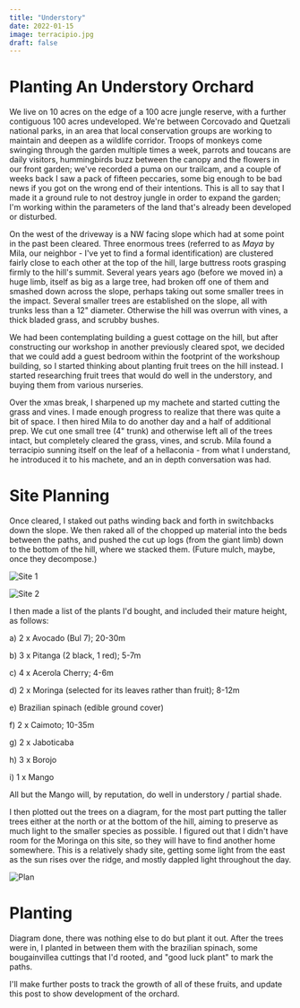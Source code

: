 ```yaml
---
title: "Understory"
date: 2022-01-15
image: terracipio.jpg
draft: false
---
```


# Planting An Understory Orchard

We live on 10 acres on the edge of a 100 acre jungle reserve, with a further contiguous 100 acres undeveloped. We're between Corcovado and Quetzali national parks, in an area that local conservation groups are working to maintain and deepen as a wildlife corridor. Troops of monkeys come swinging through the garden multiple times a week, parrots and toucans are daily visitors, hummingbirds buzz between the canopy and the flowers in our front garden; we've recorded a puma on our trailcam, and a couple of weeks back I saw a pack of fifteen peccaries, some big enough to be bad news if you got on the wrong end of their intentions. This is all to say that I made it a ground rule to not destroy jungle in order to expand the garden; I'm working within the parameters of the land that's already been developed or disturbed.

On the west of the driveway is a NW facing slope which had at some point in the past been cleared. Three enormous trees (referred to as _Maya_ by Mila, our neighbor - I've yet to find a formal identification) are clustered fairly close to each other at the top of the hill, large buttress roots grasping firmly to the hill's summit. Several years years ago (before we moved in) a huge limb, itself as big as a large tree, had broken off one of them and smashed down across the slope, perhaps taking out some smaller trees in the impact. Several smaller trees are established on the slope, all with trunks less than a 12" diameter. Otherwise the hill was overrun with vines, a thick bladed grass, and scrubby bushes. 

We had been contemplating building a guest cottage on the hill, but after constructing our workshop in another previously cleared spot, we decided that we could add a guest bedroom within the footprint of the workshoup building, so I started thinking about planting fruit trees on the hill instead. I started researching fruit trees that would do well in the understory, and buying them from various nurseries.

Over the xmas break, I sharpened up my machete and started cutting the grass and vines. I made enough progress to realize that there was quite a bit of space. I then hired Mila to do another day and a half of additional prep. We cut one small tree (4" trunk) and otherwise left all of the trees intact, but completely cleared the grass, vines, and scrub. Mila found a terracipio sunning itself on the leaf of a hellaconia - from what I understand, he introduced it to his machete, and an in depth conversation was had.

# Site Planning

Once cleared, I staked out paths winding back and forth in switchbacks down the slope. We then raked all of the chopped up material into the beds between the paths, and pushed the cut up logs (from the giant limb) down to the bottom of the hill, where we stacked them. (Future mulch, maybe, once they decompose.)

![Site 1](/images/understory-hill1.jpg)

![Site 2](/images/understory-hill2.jpg)

I then made a list of the plants I'd bought, and included their mature height, as follows:

a) 2 x Avocado (Bul 7); 20-30m

b) 3 x Pitanga (2 black, 1 red); 5-7m

c) 4 x Acerola Cherry; 4-6m

d) 2 x Moringa (selected for its leaves rather than fruit); 8-12m

e) Brazilian spinach (edible ground cover)

f) 2 x Caimoto; 10-35m

g) 2 x Jaboticaba

h) 3 x Borojo

i) 1 x Mango

All but the Mango will, by reputation, do well in understory / partial shade. 

I then plotted out the trees on a diagram, for the most part putting the taller trees either at the north or at the bottom of the hill, aiming to preserve as much light to the smaller species as possible. I figured out that I didn't have room for the Moringa on this site, so they will have to find another home somewhere. This is a relatively shady site, getting some light from the east as the sun rises over the ridge, and mostly dappled light throughout the day.

![Plan](/images/understory-hill3.jpg)

# Planting

Diagram done, there was nothing else to do but plant it out. After the trees were in, I planted in between them with the brazilian spinach, some bougainvillea cuttings that I'd rooted, and "good luck plant" to mark the paths.

I'll make further posts to track the growth of all of these fruits, and update this post to show development of the orchard.
